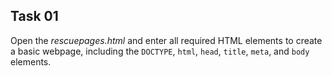 ## Task 01
Open the *rescuepages.html* and enter all required HTML elements to create a basic webpage, including the `DOCTYPE`, `html`, `head`, `title`, `meta`, and `body` elements. 